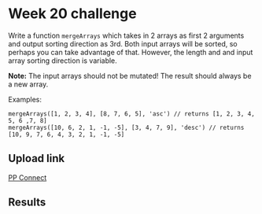 # Week 20 challenge

Write a function `mergeArrays` which takes in 2 arrays as first 2 arguments and output sorting direction as 3rd.
Both input arrays will be sorted, so perhaps you can take advantage of that.
However, the length and and input array sorting direction is variable.

**Note:**
The input arrays should not be mutated!
The result should always be a new array.

Examples:
```
mergeArrays([1, 2, 3, 4], [8, 7, 6, 5], 'asc') // returns [1, 2, 3, 4, 5, 6 ,7, 8]
mergeArrays([10, 6, 2, 1, -1, -5], [3, 4, 7, 9], 'desc') // returns [10, 9, 7, 6, 4, 3, 2, 1, -1, -5]
```


## Upload link

[PP Connect](https://connect.passionatepeople.io/code-challenge-submission)

## Results

